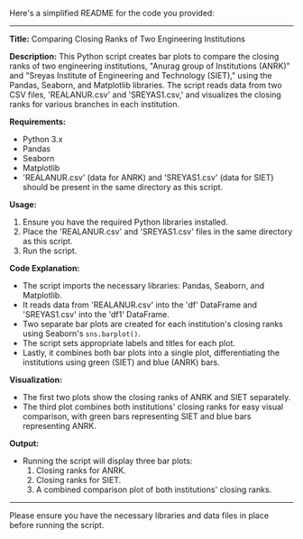 Here's a simplified README for the code you provided:

---

**Title:** Comparing Closing Ranks of Two Engineering Institutions

**Description:**
This Python script creates bar plots to compare the closing ranks of two engineering institutions, "Anurag group of Institutions (ANRK)" and "Sreyas Institute of Engineering and Technology (SIET)," using the Pandas, Seaborn, and Matplotlib libraries. The script reads data from two CSV files, 'REALANUR.csv' and 'SREYAS1.csv,' and visualizes the closing ranks for various branches in each institution.

**Requirements:**
- Python 3.x
- Pandas
- Seaborn
- Matplotlib
- 'REALANUR.csv' (data for ANRK) and 'SREYAS1.csv' (data for SIET) should be present in the same directory as this script.

**Usage:**
1. Ensure you have the required Python libraries installed.
2. Place the 'REALANUR.csv' and 'SREYAS1.csv' files in the same directory as this script.
3. Run the script.

**Code Explanation:**
- The script imports the necessary libraries: Pandas, Seaborn, and Matplotlib.
- It reads data from 'REALANUR.csv' into the 'df' DataFrame and 'SREYAS1.csv' into the 'df1' DataFrame.
- Two separate bar plots are created for each institution's closing ranks using Seaborn's `sns.barplot()`.
- The script sets appropriate labels and titles for each plot.
- Lastly, it combines both bar plots into a single plot, differentiating the institutions using green (SIET) and blue (ANRK) bars.

**Visualization:**
- The first two plots show the closing ranks of ANRK and SIET separately.
- The third plot combines both institutions' closing ranks for easy visual comparison, with green bars representing SIET and blue bars representing ANRK.

**Output:**
- Running the script will display three bar plots:
  1. Closing ranks for ANRK.
  2. Closing ranks for SIET.
  3. A combined comparison plot of both institutions' closing ranks.

---

Please ensure you have the necessary libraries and data files in place before running the script.
